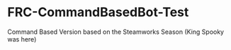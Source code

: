 # FRC-CommandBasedBot-Test
Command Based Version based on the Steamworks Season
(King Spooky was here)
